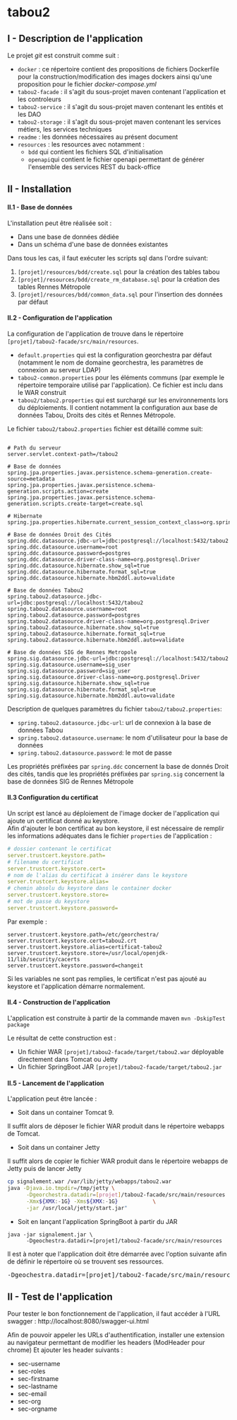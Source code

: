 # tabou2

## I - Description de l'application

Le projet _git_ est construit comme suit :

- `docker` : ce répertoire contient des propositions de fichiers Dockerfile pour la construction/modification des images dockers ainsi  qu'une proposition pour le fichier _docker-compose.yml_
- `tabou2-facade` : il s'agit du sous-projet maven contenant l'application et les controleurs
- `tabou2-service` : il s'agit du sous-projet maven contenant les entités et les DAO
- `tabou2-storage` : il s'agit du sous-projet maven contenant les services métiers, les services techniques
- `readme` : les données nécessaires au présent document
- `resources` :  les resources avec notamment :
    - `bdd` qui contient les fichiers SQL d'initialisation
    - `openapi`qui contient le fichier openapi permettant de générer l'ensemble des services REST du back-office

## II - Installation

#### II.1 - Base de données

L'installation peut être réalisée soit :
* Dans une base de données dédiée
* Dans un schéma d'une base de données existantes

Dans tous les cas, il faut exécuter les scripts sql dans l'ordre suivant:
1. `[projet]/resources/bdd/create.sql` pour la création des tables tabou
2. `[projet]/resources/bdd/create_rm_database.sql` pour la création des tables Rennes Métropole
3. `[projet]/resources/bdd/common_data.sql` pour l'insertion des données par défaut

#### II.2 - Configuration de l'application

La configuration de l'application de trouve dans le répertoire `[projet]/tabou2-facade/src/main/resources`.

* `default.properties` qui est la configuration georchestra par défaut (notamment le nom de domaine georchestra, les paramètres de connexion au serveur LDAP)
* `tabou2-common.properties` pour les éléments communs (par exemple le répertoire temporaire utilisé par l'application). Ce fichier est inclu dans le WAR construit
* `tabou2/tabou2.properties` qui est surchargé sur les environnements lors du déploiements. Il contient notamment la configuration aux base de données Tabou, Droits des cités et Rennes Métropole. 

Le fichier `tabou2/tabou2.properties` fichier est détaillé comme suit:

```properties

# Path du serveur
server.servlet.context-path=/tabou2

# Base de données
spring.jpa.properties.javax.persistence.schema-generation.create-source=metadata
spring.jpa.properties.javax.persistence.schema-generation.scripts.action=create
spring.jpa.properties.javax.persistence.schema-generation.scripts.create-target=create.sql   

# Hibernate
spring.jpa.properties.hibernate.current_session_context_class=org.springframework.orm.hibernate5.SpringSessionContext

# Base de données Droit des Cités
spring.ddc.datasource.jdbc-url=jdbc:postgresql://localhost:5432/tabou2
spring.ddc.datasource.username=root
spring.ddc.datasource.password=postgres
spring.ddc.datasource.driver-class-name=org.postgresql.Driver
spring.ddc.datasource.hibernate.show_sql=true
spring.ddc.datasource.hibernate.format_sql=true
spring.ddc.datasource.hibernate.hbm2ddl.auto=validate

# Base de données Tabou2
spring.tabou2.datasource.jdbc-url=jdbc:postgresql://localhost:5432/tabou2
spring.tabou2.datasource.username=root
spring.tabou2.datasource.password=postgres
spring.tabou2.datasource.driver-class-name=org.postgresql.Driver
spring.tabou2.datasource.hibernate.show_sql=true
spring.tabou2.datasource.hibernate.format_sql=true
spring.tabou2.datasource.hibernate.hbm2ddl.auto=validate

# Base de données SIG de Rennes Metropole
spring.sig.datasource.jdbc-url=jdbc:postgresql://localhost:5432/tabou2
spring.sig.datasource.username=sig_user
spring.sig.datasource.password=sig_user
spring.sig.datasource.driver-class-name=org.postgresql.Driver
spring.sig.datasource.hibernate.show_sql=true
spring.sig.datasource.hibernate.format_sql=true
spring.sig.datasource.hibernate.hbm2ddl.auto=validate

```

Description de quelques paramètres du fichier `tabou2/tabou2.properties`:
* `spring.tabou2.datasource.jdbc-url`: url de connexion à la base de données Tabou
* `spring.tabou2.datasource.username`: le nom d'utilisateur pour la base de données
* `spring.tabou2.datasource.password`: le mot de passe

Les propriétés préfixées par `spring.ddc` concernent la base de donnés Droit des cités, tandis que les propriétés préfixées par `spring.sig` concernent la base de données SIG de Rennes Métropole

#### II.3 Configuration du certificat

Un script est lancé au déploiement de l'image docker de l'application qui ajoute un certificat donné au keystore.  
Afin d'ajouter le bon certificat au bon keystore, il est nécessaire de remplir les informations adéquates dans le fichier `properties` de l'application :

```yaml
# dossier contenant le certificat
server.trustcert.keystore.path=
# filename du certificat
server.trustcert.keystore.cert=
# nom de l'alias du certificat à insérer dans le keystore
server.trustcert.keystore.alias=
# chemin absolu du keystore dans le container docker
server.trustcert.keystore.store=
# mot de passe du keystore
server.trustcert.keystore.password=
```
Par exemple :
```
server.trustcert.keystore.path=/etc/georchestra/
server.trustcert.keystore.cert=tabou2.crt
server.trustcert.keystore.alias=certificat-tabou2
server.trustcert.keystore.store=/usr/local/openjdk-11/lib/security/cacerts
server.trustcert.keystore.password=changeit
```
Si les variables ne sont pas remplies, le certificat n'est pas ajouté au keystore et l'application démarre normalement.

#### II.4 - Construction de l'application

L'application est construite à partir de la commande maven
`mvn -DskipTest package`

Le résultat de cette construction est :
* Un fichier WAR `[projet]/tabou2-facade/target/tabou2.war` déployable directement dans Tomcat ou Jetty
* Un fichier SpringBoot JAR `[projet]/tabou2-facade/target/tabou2.jar`

#### II.5 - Lancement de l'application

L'application peut être lancée :
* Soit dans un container Tomcat 9.

Il suffit alors de déposer le fichier WAR produit dans le répertoire webapps de Tomcat.

* Soit dans un container Jetty

Il suffit alors de copier le fichier WAR produit dans le répertoire webapps de Jetty puis de lancer Jetty

```sh
cp signalement.war /var/lib/jetty/webapps/tabou2.war
java -Djava.io.tmpdir=/tmp/jetty \
      -Dgeorchestra.datadir=[projet]/tabou2-facade/src/main/resources 	\
      -Xmx${XMX:-1G} -Xms${XMX:-1G}           \
      -jar /usr/local/jetty/start.jar"
```

* Soit en lançant l'application SpringBoot à partir du JAR 

```
java -jar signalement.jar \
      -Dgeochestra.datadir=[projet]/tabou2-facade/src/main/resources
```

Il est à noter que l'application doit être démarrée avec l'option suivante afin de définir le répertoire où se trouvent ses ressources.
<pre>-Dgeochestra.datadir=[projet]/tabou2-facade/src/main/resources</pre>

## II - Test de l'application

Pour tester le bon fonctionnement de l'application, il faut accéder à l'URL swagger : http://localhost:8080/swagger-ui.html

Afin de pouvoir appeler les URLs d'authentification, installer une extension au navigateur permettant de modifier les headers (ModHeader pour chrome)
Et ajouter les header suivants :  

* sec-username 
* sec-roles
* sec-firstname
* sec-lastname
* sec-email
* sec-org
* sec-orgname


